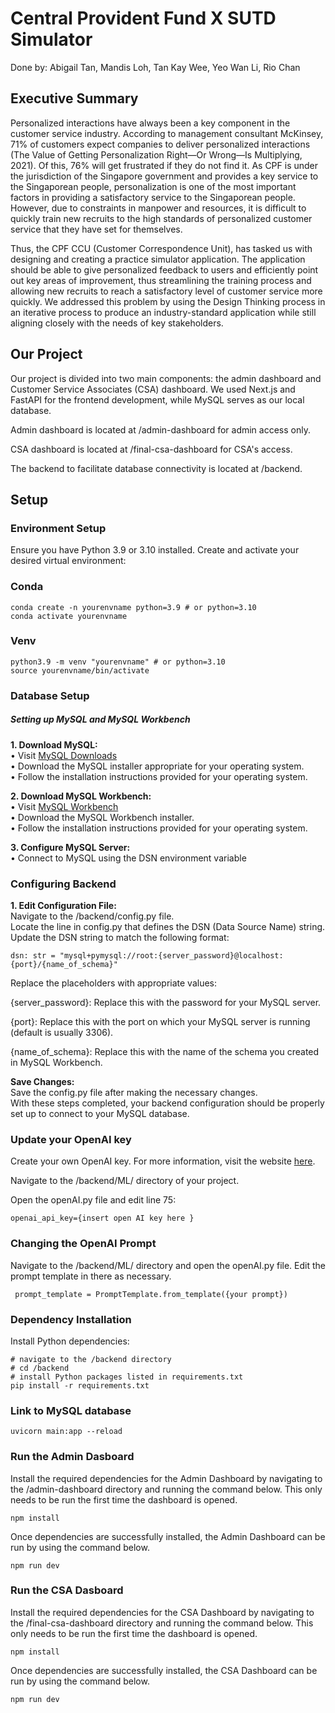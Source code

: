 # Central Provident Fund X SUTD  Simulator    
Done by: Abigail Tan, Mandis Loh, Tan Kay Wee, Yeo Wan Li, Rio Chan     

## Executive Summary     
Personalized interactions have always been a key component in the customer service industry. According to management consultant McKinsey, 71% of customers expect companies to deliver personalized interactions (The Value of Getting Personalization Right—Or Wrong—Is Multiplying, 2021). Of this, 76% will get frustrated if they do not find it. As CPF is under the jurisdiction of the Singapore government and provides a key service to the Singaporean people, personalization is one of the most important factors in providing a satisfactory service to the Singaporean people. However, due to constraints in manpower and resources, it is difficult to quickly train new recruits to the high standards of personalized customer service that they have set for themselves.

Thus, the CPF CCU (Customer Correspondence Unit), has tasked us with designing and creating a practice simulator application. The application should be able to give personalized feedback to users and efficiently point out key areas of improvement, thus streamlining the training process and allowing new recruits to reach a satisfactory level of customer service more quickly. We addressed this problem by using the Design Thinking process in an iterative process to produce an industry-standard application while still aligning closely with the needs of key stakeholders.

## Our Project
Our project is divided into two main components: the admin dashboard and Customer Service Associates (CSA) dashboard. We used Next.js and FastAPI for the frontend development, while MySQL serves as our local database.

Admin dashboard is located at /admin-dashboard for admin access only.

CSA dashboard is located at /final-csa-dashboard for CSA's access.

The backend to facilitate database connectivity is located at /backend.

## Setup
### Environment Setup

Ensure you have Python 3.9 or 3.10 installed. Create and activate your desired virtual environment:

### Conda
```
conda create -n yourenvname python=3.9 # or python=3.10
conda activate yourenvname
```

### Venv
```
python3.9 -m venv "yourenvname" # or python=3.10
source yourenvname/bin/activate
```

### Database Setup
##### Setting up MySQL and MySQL Workbench
**1. Download MySQL:**          
    • Visit [MySQL Downloads](https://dev.mysql.com/downloads/installer/)         
    • Download the MySQL installer appropriate for your operating system.            
    • Follow the installation instructions provided for your operating system.            

**2. Download MySQL Workbench:**                
    • Visit [MySQL Workbench](https://dev.mysql.com/downloads/workbench/)             
    • Download the MySQL Workbench installer.                
    • Follow the installation instructions provided for your operating system.                

**3. Configure MySQL Server:**                
    • Connect to MySQL using the DSN environment variable

### Configuring Backend ####
**1. Edit Configuration File:**                
    Navigate to the /backend/config.py file.            
    Locate the line in config.py that defines the DSN (Data Source Name) string.            
    Update the DSN string to match the following format:                            

```
dsn: str = "mysql+pymysql://root:{server_password}@localhost:{port}/{name_of_schema}"
```

Replace the placeholders with appropriate values:            

{server_password}: Replace this with the password for your MySQL server.            

{port}: Replace this with the port on which your MySQL server is running (default is usually 3306).            

{name_of_schema}: Replace this with the name of the schema you created in MySQL Workbench.            

**Save Changes:**                
Save the config.py file after making the necessary changes.            
With these steps completed, your backend configuration should be properly set up to connect to your MySQL database.            

### Update your OpenAI key

Create your own OpenAI key. For more information, visit the website [here](https://www.maisieai.com/help/how-to-get-an-openai-api-key-for-chatgpt).

Navigate to the /backend/ML/ directory of your project.

Open the openAI.py file and edit line 75:
```
openai_api_key={insert open AI key here }
```

### Changing the OpenAI Prompt                
Navigate to the /backend/ML/ directory and open the openAI.py file. Edit the prompt template in there as necessary.         

```
 prompt_template = PromptTemplate.from_template({your prompt})
```

### Dependency Installation
Install Python dependencies:
```
# navigate to the /backend directory
# cd /backend
# install Python packages listed in requirements.txt
pip install -r requirements.txt
```

### Link to MySQL database
```
uvicorn main:app --reload
```

### Run the Admin Dasboard        
Install the required dependencies for the Admin Dashboard by navigating to the /admin-dashboard directory and running the command below. This only needs to be run the first time the dashboard is opened.
```
npm install
```
Once dependencies are successfully installed, the Admin Dashboard can be run by using the command below.
```
npm run dev
```
### Run the CSA Dasboard
Install the required dependencies for the CSA Dashboard by navigating to the /final-csa-dashboard directory and running the command below. This only needs to be run the first time the dashboard is opened.
```
npm install
```
Once dependencies are successfully installed, the CSA Dashboard can be run by using the command below.
```
npm run dev
```

